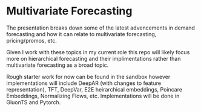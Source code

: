 # Multivariate Forecasting

The presentation breaks down some of the latest advencements in demand forecasting and how it can relate to multivariate forecasting, pricing/promos, etc.

Given I work with these topics in my current role this repo will likely focus more on hierarchical forecasting and their implimentations rather than multivariate forecasting as a broad topic.

Rough starter work for now can be found in the sandbox however implementations will include DeepAR (with changes to feature representation), TFT, DeepVar, E2E heirarchical embeddings, Poincare Embeddings, Normalizing Flows, etc. Implementations will be done in GluonTS and Pytorch.
